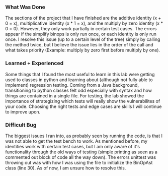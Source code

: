 ### What Was Done
   The sections of the project that I have finished are the additive identity (x + 0 = x), multiplicative identity (x * 1 = x), and the multiply by zero identity (x * 0 = 0). However, they only work partially in certain test cases. The errors appear if the simplify binops is only run once, or each identity is only run once. I resolve this issue (up to a certain level of the tree) simply by calling the method twice, but I believe the issue lies in the order of the call and what takes priority (Example: multiply by zero first before multiply by one).

### Learned + Experienced
   Some things that I found the most useful to learn in this lab were getting used to classes in python and learning about (although not fully able to implement) regression testing. Coming from a Java background, transitioning to python classes felt odd especially with syntax and how things are contained in a single file. For testing, the lab showed the importance of strategizing which tests will really show the vulnerabilites of your code. Choosing the right tests and edge cases are skills I will continue to improve upon.

 ### Difficult Bug
   The biggest issues I ran into, as probably seen by running the code, is that I was not able to get the test bench to work. As mentioned before, my identities work with certain test cases, but I am only aware of it's functionality through the old ways of testing (simple printing as seen as a commented out block of code all the way down). The errors unittest was throwing out was with how I was using the file to initialize the BinOpAst class (line 30). As of now, I am unsure how to resolve this. 